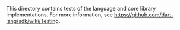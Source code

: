 This directory contains tests of the language and core library implementations.
For more information, see https://github.com/dart-lang/sdk/wiki/Testing.
